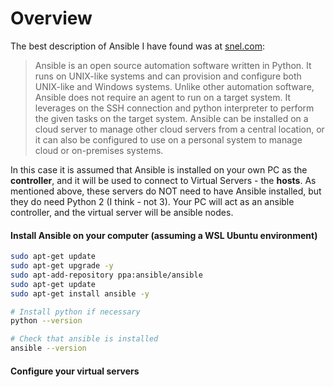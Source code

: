 # Overview
The best description of Ansible I have found was at [snel.com](https://www.snel.com/support/how-to-install-ansible-on-centos-7/):

>Ansible is an open source automation software written in Python. It runs on UNIX-like systems and can provision and configure both UNIX-like and Windows systems. Unlike other automation software, Ansible does not require an agent to run on a target system. It leverages on the SSH connection and python interpreter to perform the given tasks on the target system. Ansible can be installed on a cloud server to manage other cloud servers from a central location, or it can also be configured to use on a personal system to manage cloud or on-premises systems.

In this case it is assumed that Ansible is installed on your own PC as the __controller__, and it will be used to connect to Virtual Servers - the __hosts__. As mentioned above, these servers do NOT need to have Ansible installed, but they do need Python 2 (I think - not 3). Your PC will act as an ansible controller, and the virtual server will be ansible nodes.

#### Install Ansible on your computer (assuming a WSL Ubuntu environment)
```sh
sudo apt-get update
sudo apt-get upgrade -y
sudo apt-add-repository ppa:ansible/ansible
sudo apt-get update
sudo apt-get install ansible -y

# Install python if necessary
python --version

# Check that ansible is installed
ansible --version
```

#### Configure your virtual servers





